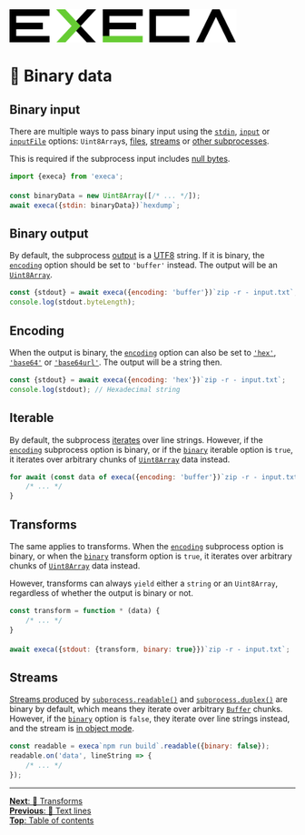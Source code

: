 <picture>
	<source media="(prefers-color-scheme: dark)" srcset="../media/logo_dark.svg">
	<img alt="execa logo" src="../media/logo.svg" width="400">
</picture>
<br>

# 🤖 Binary data

## Binary input

There are multiple ways to pass binary input using the [`stdin`](../readme.md#optionsstdin), [`input`](../readme.md#optionsinput) or [`inputFile`](../readme.md#optionsinputfile) options: `Uint8Array`s, [files](input.md#file-input), [streams](streams.md) or [other subprocesses](pipe.md).

This is required if the subprocess input includes [null bytes](https://en.wikipedia.org/wiki/Null_character).

```js
import {execa} from 'execa';

const binaryData = new Uint8Array([/* ... */]);
await execa({stdin: binaryData})`hexdump`;
```

## Binary output

By default, the subprocess [output](../readme.md#resultstdout) is a [UTF8](https://en.wikipedia.org/wiki/UTF-8) string. If it is binary, the [`encoding`](../readme.md#optionsencoding) option should be set to `'buffer'` instead. The output will be an [`Uint8Array`](https://developer.mozilla.org/en-US/docs/Web/JavaScript/Reference/Global_Objects/Uint8Array).

```js
const {stdout} = await execa({encoding: 'buffer'})`zip -r - input.txt`;
console.log(stdout.byteLength);
```

## Encoding

When the output is binary, the [`encoding`](../readme.md#optionsencoding) option can also be set to [`'hex'`](https://en.wikipedia.org/wiki/Hexadecimal), [`'base64'`](https://en.wikipedia.org/wiki/Base64) or [`'base64url'`](https://en.wikipedia.org/wiki/Base64#URL_applications). The output will be a string then.

```js
const {stdout} = await execa({encoding: 'hex'})`zip -r - input.txt`;
console.log(stdout); // Hexadecimal string
```

## Iterable

By default, the subprocess [iterates](lines.md#progressive-splitting) over line strings. However, if the [`encoding`](../readme.md#optionsencoding) subprocess option is binary, or if the [`binary`](../readme.md#readableoptionsbinary) iterable option is `true`, it iterates over arbitrary chunks of [`Uint8Array`](https://developer.mozilla.org/en-US/docs/Web/JavaScript/Reference/Global_Objects/Uint8Array) data instead.

```js
for await (const data of execa({encoding: 'buffer'})`zip -r - input.txt`) {
	/* ... */
}
```

## Transforms

The same applies to transforms. When the [`encoding`](../readme.md#optionsencoding) subprocess option is binary, or when the [`binary`](../readme.md#transformoptionsbinary) transform option is `true`, it iterates over arbitrary chunks of [`Uint8Array`](https://developer.mozilla.org/en-US/docs/Web/JavaScript/Reference/Global_Objects/Uint8Array) data instead.

However, transforms can always `yield` either a `string` or an `Uint8Array`, regardless of whether the output is binary or not.

```js
const transform = function * (data) {
	/* ... */
}

await execa({stdout: {transform, binary: true}})`zip -r - input.txt`;
```

## Streams

[Streams produced](streams.md#converting-a-subprocess-to-a-stream) by [`subprocess.readable()`](../readme.md#subprocessreadablereadableoptions) and [`subprocess.duplex()`](../readme.md#subprocessduplexduplexoptions) are binary by default, which means they iterate over arbitrary [`Buffer`](https://nodejs.org/api/buffer.html#class-buffer) chunks. However, if the [`binary`](../readme.md#readableoptionsbinary) option is `false`, they iterate over line strings instead, and the stream is [in object mode](https://nodejs.org/api/stream.html#object-mode).

```js
const readable = execa`npm run build`.readable({binary: false});
readable.on('data', lineString => {
	/* ... */
});
```

<hr>

[**Next**: 🧙 Transforms](transform.md)\
[**Previous**: 📃 Text lines](lines.md)\
[**Top**: Table of contents](../readme.md#documentation)
